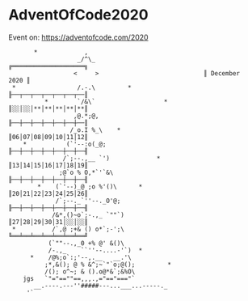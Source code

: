 # AdventOfCode2020
Event on: https://adventofcode.com/2020

           *             ,
                       _/^\_                              ╔════════════════════╗
                      <     >                             ║ December      2020 ║
     *                 /.-.\         *                    ╟──┬──┬──┬──┬──┬──┬──║
              *        `/&\`                   *          ║░░│░░│**│**│**│**│**║
                      ,@.*;@,                             ╟──┼──┼──┼──┼──┼──┼──║
                     /_o.I %_\    *                       ║06│07│08│09│10│11│12║
        *           (`'--:o(_@;                           ╟──┼──┼──┼──┼──┼──┼──╢
                   /`;--.,__ `')             *            ║13│14│15│16│17│18│19║
                  ;@`o % O,*`'`&\                         ╟──┼──┼──┼──┼──┼──┼──╢
            *    (`'--)_@ ;o %'()\      *                 ║20│21│22│23│24│25│26║
                 /`;--._`''--._O'@;                       ╟──┼──┼──┼──┼──┼──┼──╢
                /&*,()~o`;-.,_ `""`)                      ║27│28│29│30│31│░░│░░║
     *          /`,@ ;+& () o*`;-';\                      ╚══╧══╧══╧══╧══╧══╧══╝
               (`""--.,_0 +% @' &()\
               /-.,_    ``''--....-'`)  *
          *    /@%;o`:;'--,.__   __.'\
              ;*,&(); @ % &^;~`"`o;@();         *
              /(); o^~; & ().o@*&`;&%O\
        jgs   `"="==""==,,,.,="=="==="`
           __.----.---''#####---...___...-----._
         '`    
